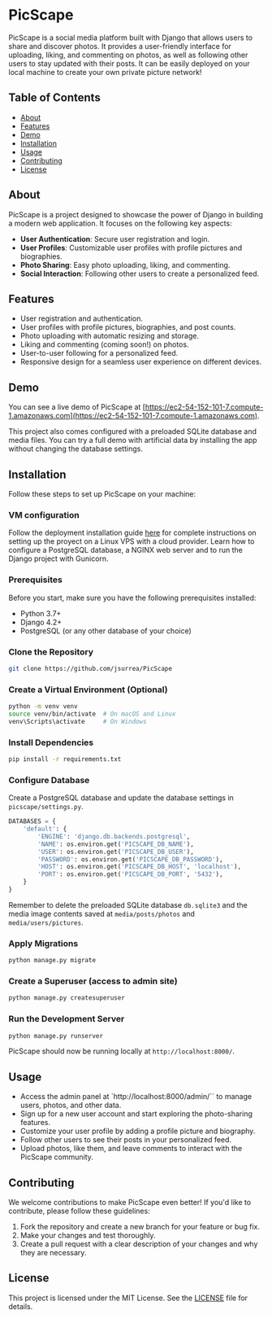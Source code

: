 # PicScape

PicScape is a social media platform built with Django that allows users to share and discover photos. It provides a user-friendly interface for uploading, liking, and commenting on photos, as well as following other users to stay updated with their posts. It can be easily deployed on your local machine to create your own private picture network!

## Table of Contents

- [About](#about)
- [Features](#features)
- [Demo](#demo)
- [Installation](#installation)
- [Usage](#usage)
- [Contributing](#contributing)
- [License](#license)

## About

PicScape is a project designed to showcase the power of Django in building a modern web application. It focuses on the following key aspects:

- **User Authentication**: Secure user registration and login.
- **User Profiles**: Customizable user profiles with profile pictures and biographies.
- **Photo Sharing**: Easy photo uploading, liking, and commenting.
- **Social Interaction**: Following other users to create a personalized feed.

## Features

- User registration and authentication.
- User profiles with profile pictures, biographies, and post counts.
- Photo uploading with automatic resizing and storage.
- Liking and commenting (coming soon!) on photos.
- User-to-user following for a personalized feed.
- Responsive design for a seamless user experience on different devices.

## Demo

You can see a live demo of PicScape at [https://ec2-54-152-101-7.compute-1.amazonaws.com](https://ec2-54-152-101-7.compute-1.amazonaws.com).

This project also comes configured with a preloaded SQLite database and media files. You can try a full demo with artificial data by installing the app without changing the database settings.

## Installation

Follow these steps to set up PicScape on your machine:

### VM configuration

Follow the deployment installation guide [here](deployment.md) for complete instructions on setting up the proyect on a Linux VPS with a cloud provider. Learn how to configure a PostgreSQL database, a NGINX web server and to run the Django project with Gunicorn.

### Prerequisites

Before you start, make sure you have the following prerequisites installed:

- Python 3.7+
- Django 4.2+
- PostgreSQL (or any other database of your choice)

### Clone the Repository

```bash
git clone https://github.com/jsurrea/PicScape
```

### Create a Virtual Environment (Optional)

```bash
python -m venv venv
source venv/bin/activate  # On macOS and Linux
venv\Scripts\activate     # On Windows
```

### Install Dependencies

```bash
pip install -r requirements.txt
```

### Configure Database

Create a PostgreSQL database and update the database settings in `picscape/settings.py`.

```python
DATABASES = {
    'default': {
        'ENGINE': 'django.db.backends.postgresql',
        'NAME': os.environ.get('PICSCAPE_DB_NAME'),
        'USER': os.environ.get('PICSCAPE_DB_USER'),
        'PASSWORD': os.environ.get('PICSCAPE_DB_PASSWORD'),
        'HOST': os.environ.get('PICSCAPE_DB_HOST', 'localhost'),
        'PORT': os.environ.get('PICSCAPE_DB_PORT', '5432'),
    }
}
```

Remember to delete the preloaded SQLite database `db.sqlite3` and the media image contents saved at `media/posts/photos` and `media/users/pictures`.

### Apply Migrations

```bash
python manage.py migrate
```

### Create a Superuser (access to admin site)

```bash
python manage.py createsuperuser
```

### Run the Development Server

```bash
python manage.py runserver
```

PicScape should now be running locally at `http://localhost:8000/`.

## Usage

- Access the admin panel at `http://localhost:8000/admin/`` to manage users, photos, and other data.
- Sign up for a new user account and start exploring the photo-sharing features.
- Customize your user profile by adding a profile picture and biography.
- Follow other users to see their posts in your personalized feed.
- Upload photos, like them, and leave comments to interact with the PicScape community.

## Contributing
We welcome contributions to make PicScape even better! If you'd like to contribute, please follow these guidelines:

1. Fork the repository and create a new branch for your feature or bug fix.
2. Make your changes and test thoroughly.
3. Create a pull request with a clear description of your changes and why they are necessary.

## License

This project is licensed under the MIT License. See the [LICENSE](LICENSE) file for details.
